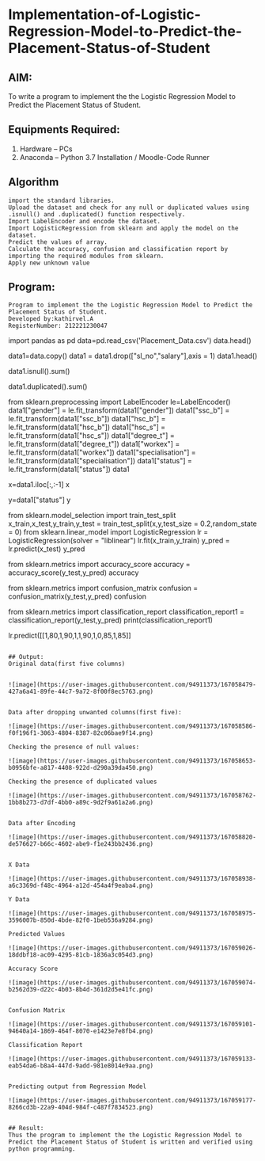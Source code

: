 # Implementation-of-Logistic-Regression-Model-to-Predict-the-Placement-Status-of-Student

## AIM:
To write a program to implement the the Logistic Regression Model to Predict the Placement Status of Student.

## Equipments Required:
1. Hardware – PCs
2. Anaconda – Python 3.7 Installation / Moodle-Code Runner

## Algorithm
```
import the standard libraries.
Upload the dataset and check for any null or duplicated values using .isnull() and .duplicated() function respectively.
Import LabelEncoder and encode the dataset.
Import LogisticRegression from sklearn and apply the model on the dataset.
Predict the values of array.
Calculate the accuracy, confusion and classification report by importing the required modules from sklearn.
Apply new unknown value
```

## Program:
```
Program to implement the the Logistic Regression Model to Predict the Placement Status of Student.
Developed by:kathirvel.A 
RegisterNumber: 212221230047
```
import pandas as pd
data=pd.read_csv('Placement_Data.csv')
data.head()

data1=data.copy()
data1 = data1.drop(["sl_no","salary"],axis = 1)
data1.head()

data1.isnull().sum()

data1.duplicated().sum()

from sklearn.preprocessing import LabelEncoder
le=LabelEncoder()
data1["gender"] = le.fit_transform(data1["gender"])
data1["ssc_b"] = le.fit_transform(data1["ssc_b"])
data1["hsc_b"] = le.fit_transform(data1["hsc_b"])
data1["hsc_s"] = le.fit_transform(data1["hsc_s"])
data1["degree_t"] = le.fit_transform(data1["degree_t"])
data1["workex"] = le.fit_transform(data1["workex"])
data1["specialisation"] = le.fit_transform(data1["specialisation"])
data1["status"] = le.fit_transform(data1["status"])
data1

x=data1.iloc[:,:-1]
x

y=data1["status"]
y

from sklearn.model_selection import train_test_split
x_train,x_test,y_train,y_test = train_test_split(x,y,test_size = 0.2,random_state = 0)
from sklearn.linear_model import LogisticRegression
lr = LogisticRegression(solver = "liblinear") 
lr.fit(x_train,y_train)
y_pred = lr.predict(x_test)
y_pred

from sklearn.metrics import accuracy_score
accuracy = accuracy_score(y_test,y_pred)
accuracy

from sklearn.metrics import confusion_matrix
confusion = confusion_matrix(y_test,y_pred)
confusion

from sklearn.metrics import classification_report
classification_report1 = classification_report(y_test,y_pred)
print(classification_report1)

lr.predict([[1,80,1,90,1,1,90,1,0,85,1,85]]
```

## Output:
Original data(first five columns)


![image](https://user-images.githubusercontent.com/94911373/167058479-427a6a41-89fe-44c7-9a72-8f00f8ec5763.png)


Data after dropping unwanted columns(first five):

![image](https://user-images.githubusercontent.com/94911373/167058586-f0f196f1-3063-4804-8387-82c06bae9f14.png)

Checking the presence of null values:

![image](https://user-images.githubusercontent.com/94911373/167058653-b0956bfe-a817-4408-922d-d290a39da450.png)

Checking the presence of duplicated values

![image](https://user-images.githubusercontent.com/94911373/167058762-1bb8b273-d7df-4bb0-a89c-9d2f9a61a2a6.png)


Data after Encoding

![image](https://user-images.githubusercontent.com/94911373/167058820-de576627-b66c-4602-abe9-f1e243bb2436.png)


X Data

![image](https://user-images.githubusercontent.com/94911373/167058938-a6c3369d-f48c-4964-a12d-454a4f9eaba4.png)

Y Data

![image](https://user-images.githubusercontent.com/94911373/167058975-3596007b-850d-4bde-82f0-1beb536a9284.png)

Predicted Values

![image](https://user-images.githubusercontent.com/94911373/167059026-18ddbf18-ac09-4295-81cb-1836a3c054d3.png)

Accuracy Score

![image](https://user-images.githubusercontent.com/94911373/167059074-b2562d39-d22c-4b03-8b4d-361d2d5e41fc.png)


Confusion Matrix

![image](https://user-images.githubusercontent.com/94911373/167059101-94640a14-1869-464f-8070-e1423e7e8fb4.png)

Classification Report

![image](https://user-images.githubusercontent.com/94911373/167059133-eab54da6-b8a4-447d-9add-981e8014e9aa.png)


Predicting output from Regression Model

![image](https://user-images.githubusercontent.com/94911373/167059177-8266cd3b-22a9-404d-984f-c487f7834523.png)


## Result:
Thus the program to implement the the Logistic Regression Model to Predict the Placement Status of Student is written and verified using python programming.
